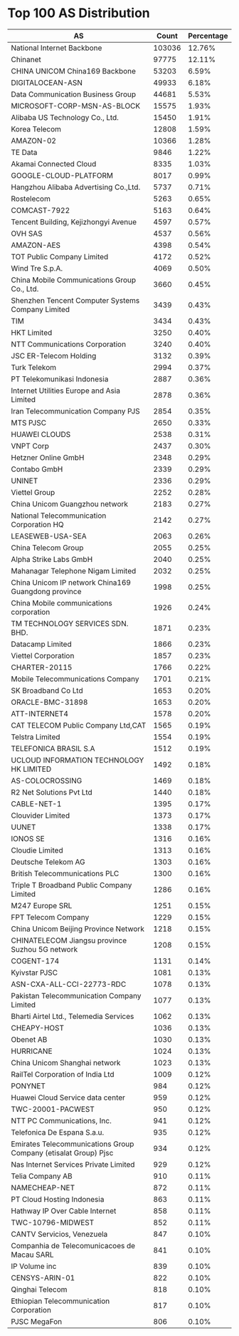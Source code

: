# Top 100 AS Distribution
| AS | Count | Percentage |
|----|----|----|
| National Internet Backbone | 103036 | 12.76% |
| Chinanet | 97775 | 12.11% |
| CHINA UNICOM China169 Backbone | 53203 | 6.59% |
| DIGITALOCEAN-ASN | 49933 | 6.18% |
| Data Communication Business Group | 44681 | 5.53% |
| MICROSOFT-CORP-MSN-AS-BLOCK | 15575 | 1.93% |
| Alibaba US Technology Co., Ltd. | 15450 | 1.91% |
| Korea Telecom | 12808 | 1.59% |
| AMAZON-02 | 10366 | 1.28% |
| TE Data | 9846 | 1.22% |
| Akamai Connected Cloud | 8335 | 1.03% |
| GOOGLE-CLOUD-PLATFORM | 8017 | 0.99% |
| Hangzhou Alibaba Advertising Co.,Ltd. | 5737 | 0.71% |
| Rostelecom | 5263 | 0.65% |
| COMCAST-7922 | 5163 | 0.64% |
| Tencent Building, Kejizhongyi Avenue | 4597 | 0.57% |
| OVH SAS | 4537 | 0.56% |
| AMAZON-AES | 4398 | 0.54% |
| TOT Public Company Limited | 4172 | 0.52% |
| Wind Tre S.p.A. | 4069 | 0.50% |
| China Mobile Communications Group Co., Ltd. | 3660 | 0.45% |
| Shenzhen Tencent Computer Systems Company Limited | 3439 | 0.43% |
| TIM | 3434 | 0.43% |
| HKT Limited | 3250 | 0.40% |
| NTT Communications Corporation | 3240 | 0.40% |
| JSC ER-Telecom Holding | 3132 | 0.39% |
| Turk Telekom | 2994 | 0.37% |
| PT Telekomunikasi Indonesia | 2887 | 0.36% |
| Internet Utilities Europe and Asia Limited | 2878 | 0.36% |
| Iran Telecommunication Company PJS | 2854 | 0.35% |
| MTS PJSC | 2650 | 0.33% |
| HUAWEI CLOUDS | 2538 | 0.31% |
| VNPT Corp | 2437 | 0.30% |
| Hetzner Online GmbH | 2348 | 0.29% |
| Contabo GmbH | 2339 | 0.29% |
| UNINET | 2336 | 0.29% |
| Viettel Group | 2252 | 0.28% |
| China Unicom Guangzhou network | 2183 | 0.27% |
| National Telecommunication Corporation HQ | 2142 | 0.27% |
| LEASEWEB-USA-SEA | 2063 | 0.26% |
| China Telecom Group | 2055 | 0.25% |
| Alpha Strike Labs GmbH | 2040 | 0.25% |
| Mahanagar Telephone Nigam Limited | 2032 | 0.25% |
| China Unicom IP network China169 Guangdong province | 1998 | 0.25% |
| China Mobile communications corporation | 1926 | 0.24% |
| TM TECHNOLOGY SERVICES SDN. BHD. | 1871 | 0.23% |
| Datacamp Limited | 1866 | 0.23% |
| Viettel Corporation | 1857 | 0.23% |
| CHARTER-20115 | 1766 | 0.22% |
| Mobile Telecommunications Company | 1701 | 0.21% |
| SK Broadband Co Ltd | 1653 | 0.20% |
| ORACLE-BMC-31898 | 1653 | 0.20% |
| ATT-INTERNET4 | 1578 | 0.20% |
| CAT TELECOM Public Company Ltd,CAT | 1565 | 0.19% |
| Telstra Limited | 1554 | 0.19% |
| TELEFONICA BRASIL S.A | 1512 | 0.19% |
| UCLOUD INFORMATION TECHNOLOGY HK LIMITED | 1492 | 0.18% |
| AS-COLOCROSSING | 1469 | 0.18% |
| R2 Net Solutions Pvt Ltd | 1440 | 0.18% |
| CABLE-NET-1 | 1395 | 0.17% |
| Clouvider Limited | 1373 | 0.17% |
| UUNET | 1338 | 0.17% |
| IONOS SE | 1316 | 0.16% |
| Cloudie Limited | 1313 | 0.16% |
| Deutsche Telekom AG | 1303 | 0.16% |
| British Telecommunications PLC | 1300 | 0.16% |
| Triple T Broadband Public Company Limited | 1286 | 0.16% |
| M247 Europe SRL | 1251 | 0.15% |
| FPT Telecom Company | 1229 | 0.15% |
| China Unicom Beijing Province Network | 1218 | 0.15% |
| CHINATELECOM Jiangsu province Suzhou 5G network | 1208 | 0.15% |
| COGENT-174 | 1131 | 0.14% |
| Kyivstar PJSC | 1081 | 0.13% |
| ASN-CXA-ALL-CCI-22773-RDC | 1078 | 0.13% |
| Pakistan Telecommunication Company Limited | 1077 | 0.13% |
| Bharti Airtel Ltd., Telemedia Services | 1062 | 0.13% |
| CHEAPY-HOST | 1036 | 0.13% |
| Obenet AB | 1030 | 0.13% |
| HURRICANE | 1024 | 0.13% |
| China Unicom Shanghai network | 1023 | 0.13% |
| RailTel Corporation of India Ltd | 1009 | 0.12% |
| PONYNET | 984 | 0.12% |
| Huawei Cloud Service data center | 959 | 0.12% |
| TWC-20001-PACWEST | 950 | 0.12% |
| NTT PC Communications, Inc. | 941 | 0.12% |
| Telefonica De Espana S.a.u. | 935 | 0.12% |
| Emirates Telecommunications Group Company (etisalat Group) Pjsc | 934 | 0.12% |
| Nas Internet Services Private Limited | 929 | 0.12% |
| Telia Company AB | 910 | 0.11% |
| NAMECHEAP-NET | 872 | 0.11% |
| PT Cloud Hosting Indonesia | 863 | 0.11% |
| Hathway IP Over Cable Internet | 858 | 0.11% |
| TWC-10796-MIDWEST | 852 | 0.11% |
| CANTV Servicios, Venezuela | 847 | 0.10% |
| Companhia de Telecomunicacoes de Macau SARL | 841 | 0.10% |
| IP Volume inc | 839 | 0.10% |
| CENSYS-ARIN-01 | 822 | 0.10% |
| Qinghai Telecom | 818 | 0.10% |
| Ethiopian Telecommunication Corporation | 817 | 0.10% |
| PJSC MegaFon | 806 | 0.10% |
